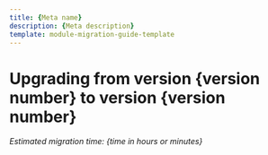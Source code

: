 ```yaml
---
title: {Meta name}
description: {Meta description}
template: module-migration-guide-template
---
```


# Upgrading from version {version number} to version {version number}

*Estimated migration time: {time in hours or minutes}*

<!---
1. General information about changes made to the module. Example: Example: From version 5 we have changed Price module responsibilities: previously it was responsible for handling product price related functionality. This responsibility has now been moved to the new PriceProduct module which handles product prices, while Price module is responsible for generic Spryker Core related functionality. Due to this change of the Price module responsibility, all related modules have also be updated to work with the PriceProduct module.

2. Identification of areas that can cause BC breaks and a step-by-step instruction of what should be done to avoid them. See example [here](https://documentation.spryker.com/module_migration_guides/mg-price.htm). Removed transfers/transfer fields should be announced. >